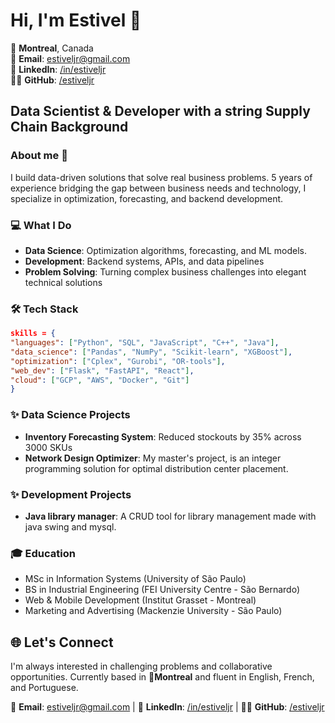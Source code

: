 # Hi, I'm Estivel 👋

📍 **Montreal**, Canada \
📧 **Email**: [estiveljr@gmail.com](estiveljr@gmail.com) \
🔗 **LinkedIn**: [/in/estiveljr](www.linkedin.com/in/estiveljr) \
👨‍💻 **GitHub**: [/estiveljr](www.github.com/estiveljr)

## Data Scientist & Developer with a string Supply Chain Background

### About me 📖
I build data-driven solutions that solve real business problems. 5 years of experience bridging the gap between business needs and technology, I specialize in optimization, forecasting, and backend development.

### 💻 What I Do

- **Data Science**: Optimization algorithms, forecasting, and ML models.
- **Development**: Backend systems, APIs, and data pipelines
- **Problem Solving**: Turning complex business challenges into elegant technical solutions

### 🛠️ Tech Stack

```JSON
skills = {
"languages": ["Python", "SQL", "JavaScript", "C++", "Java"],
"data_science": ["Pandas", "NumPy", "Scikit-learn", "XGBoost"],
"optimization": ["Cplex", "Gurobi", "OR-tools"],
"web_dev": ["Flask", "FastAPI", "React"],
"cloud": ["GCP", "AWS", "Docker", "Git"]
}
```

### ✨ Data Science Projects

- **Inventory Forecasting System**: Reduced stockouts by 35% across 3000 SKUs
- **Network Design Optimizer**: My master's project, is an integer programming solution for optimal distribution center placement. 

### ✨ Development Projects

- **Java library manager**: A CRUD tool for library management made with java swing and mysql.

### 🎓 Education

- MSc in Information Systems (University of São Paulo)
- BS in Industrial Engineering (FEI University Centre - São Bernardo)
- Web & Mobile Development (Institut Grasset - Montreal)
- Marketing and Advertising (Mackenzie University - São Paulo)

## 🌐 Let's Connect

I'm always interested in challenging problems and collaborative opportunities. Currently based in 📍**Montreal** and fluent in English, French, and Portuguese.

📧 **Email**: [estiveljr@gmail.com](estiveljr@gmail.com) |
🔗 **LinkedIn**: [/in/estiveljr](www.linkedin.com/in/estiveljr) |
👨‍💻 **GitHub**: [/estiveljr](www.github.com/estiveljr)
